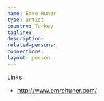 ```yaml
---
name: Emre Huner
type: artist
country: Turkey
tagline:
description:
related-persons:
connections:
layout: person
---
```

Links:
* <http://www.emrehuner.com/>
